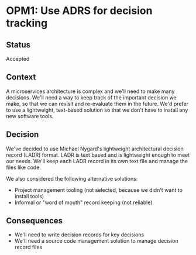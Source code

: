 # OPM1: Use ADRS for decision tracking

## Status
Accepted

## Context
A microservices architecture is complex and we'll need to make many
decisions. We'll need a way to keep track of the important decision
we make, so that we can revisit and re-evaluate them in the future.
We'd prefer to use a lightweight, text-based solution so that we
don't have to install any new software tools.

## Decision
We've decided to use Michael Nygard's lightweight architectural
decision record (LADR) format. LADR is text based and is
lightweight enough to meet our needs. We'll keep each LADR record
in its own text file and manage the files like code.

We also considered the following alternative solutions:
* Project management tooling (not selected, because we didn't want
to install tools)
* Informal or "word of mouth" record keeping (not reliable)

## Consequences
* We'll need to write decision records for key decisions
* We'll need a source code management solution to manage decision record files